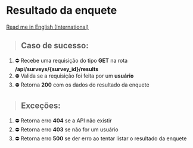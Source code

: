 # Resultado da enquete

[Read me in English (International)](./load-survey-result.md)

> ## Caso de sucesso:
1. ⛔️ Recebe uma requisição do tipo **GET** na rota **/api/surveys/{survey_id}/results**
1. ⛔️ Valida se a requisição foi feita por um **usuário**
1. ⛔️ Retorna **200** com os dados do resultado da enquete

> ## Exceções:
1. ⛔️ Retorna erro **404** se a API não existir
1. ⛔️ Retorna erro **403** se não for um usuário
1. ⛔️ Retorna erro **500** se der erro ao tentar listar o resultado da enquete